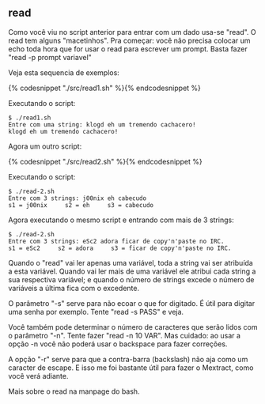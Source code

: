 ## read

   Como você viu no script anterior para entrar com um dado usa-se "read".
O read tem alguns "macetinhos". Pra começar: você não precisa colocar um
echo toda hora que for usar o read para escrever um prompt. Basta fazer
"read -p prompt variavel"

   Veja esta sequencia de exemplos:

{% codesnippet "./src/read1.sh" %}{% endcodesnippet %}

Executando o script:
```
$ ./read1.sh
Entre com uma string: klogd eh um tremendo cachacero!
klogd eh um tremendo cachacero!
```

Agora um outro script:

{% codesnippet "./src/read2.sh" %}{% endcodesnippet %}

Executando o script:

```
$ ./read-2.sh
Entre com 3 strings: j00nix eh cabecudo
s1 = j00nix     s2 = eh     s3 = cabecudo
```

Agora executando o mesmo script e entrando com mais de 3 strings:

```
$ ./read-2.sh
Entre com 3 strings: eSc2 adora ficar de copy'n'paste no IRC.
s1 = eSc2     s2 = adora     s3 = ficar de copy'n'paste no IRC.
```

   Quando o "read" vai ler apenas uma variável, toda a string vai ser
atribuída a esta variável. Quando vai ler mais de uma variável ele atribui
cada string a sua respectiva variável; e quando o número de strings excede
o número de variáveis a última fica com o excedente.

   O parâmetro "-s" serve para não ecoar o que for digitado. É útil para
digitar uma senha por exemplo. Tente "read -s PASS" e veja.

   Você também pode determinar o número de caracteres que serão lidos com
o parâmetro "-n". Tente fazer "read -n 10 VAR". Mas cuidado: ao usar a
opção -n você não poderá usar o backspace para fazer correções.

   A opção "-r" serve para que a contra-barra (backslash) não aja como um
caracter de escape. E isso me foi bastante útil para fazer o Mextract,
como você verá adiante.

   Mais sobre o read na manpage do bash.

